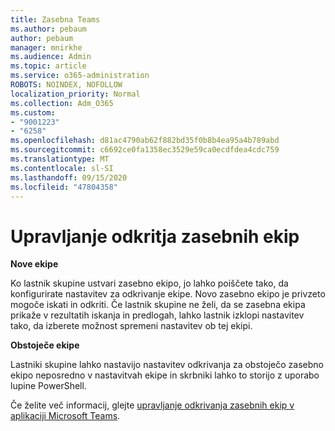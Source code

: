 ```yaml
---
title: Zasebna Teams
ms.author: pebaum
author: pebaum
manager: mnirkhe
ms.audience: Admin
ms.topic: article
ms.service: o365-administration
ROBOTS: NOINDEX, NOFOLLOW
localization_priority: Normal
ms.collection: Adm_O365
ms.custom:
- "9001223"
- "6258"
ms.openlocfilehash: d81ac4790ab62f882bd35f0b8b4ea95a4b789abd
ms.sourcegitcommit: c6692ce0fa1358ec3529e59ca0ecdfdea4cdc759
ms.translationtype: MT
ms.contentlocale: sl-SI
ms.lasthandoff: 09/15/2020
ms.locfileid: "47804358"
---
```

# <a name="managing-discovery-of-private-teams"></a>Upravljanje odkritja zasebnih ekip

**Nove ekipe**

Ko lastnik skupine ustvari zasebno ekipo, jo lahko poiščete tako, da konfigurirate nastavitev za odkrivanje ekipe. Novo zasebno ekipo je privzeto mogoče iskati in odkriti. Če lastnik skupine ne želi, da se zasebna ekipa prikaže v rezultatih iskanja in predlogah, lahko lastnik izklopi nastavitev tako, da izberete možnost spremeni nastavitev ob tej ekipi.  

**Obstoječe ekipe**

Lastniki skupine lahko nastavijo nastavitev odkrivanja za obstoječo zasebno ekipo neposredno v nastavitvah ekipe in skrbniki lahko to storijo z uporabo lupine PowerShell.  

Če želite več informacij, glejte  [upravljanje odkrivanja zasebnih ekip v aplikaciji Microsoft Teams](https://docs.microsoft.com/microsoftteams/manage-discovery-of-private-teams).
